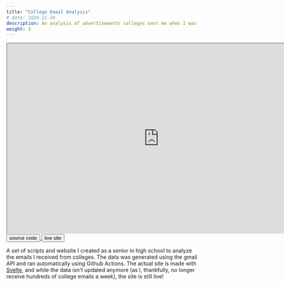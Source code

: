 ```yaml
---
title: "College Email Analysis"
# date: 2020-11-26
description: An analysis of advertisements colleges sent me when I was a high school senior.
weight: 3
---
```


<div align="middle">
<iframe class="website-preview" src="https://college-emails.louismeunier.net/#where" width="800px" height="500px"></iframe>
</div>
<!-- 
<div class="image-wrapper">
<img src="/images/collegeemails.png" alt="Preview of my college email analysis website" height="400px" />
</div>
 -->

<div class="links">
<a class="fake-button" href="https://github.com/louismeunier/college-emails">
<button class="btn btn-info">source code</button>
</a>

<a class="fake-button" href="https://college-emails.louismeunier.net">
<button class="btn btn-info">live site</button>
</a>
</div>

A set of scripts and website I created as a senior in high school to analyze the emails I received from colleges. The data was generated using the gmail API and ran automatically using Github Actions. The actual site is made with <a class="in-text-link" href="https://svelte.dev/">Svelte</a>, and while the data isn't updated anymore (as I, thankfully, no longer receive hundreds of college emails a week), the site is still live!


